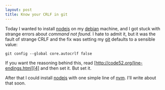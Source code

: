 ```yaml
---
layout: post
title: Know your CRLF in git
---
```

Today I wanted to install [nodejs][0] on my [debian][1] machine, and I got stuck with strange errors about *command not found*. I hate to admit it, but it was the fault of strange CRLF and the fix was setting my [git][2] defaults to a sensible value:

    git config --global core.autocrlf false

If you want the reasoning behind this, read [http://code52.org/line-endings.html][4] and then set it. But set it.

After that I could install [nodejs][0] with one simple line of [nvm][3]. I'll write about that soon.

[0]: http://nodejs.org/
[1]: http://debian.org/
[2]: http://git-scm.org/
[3]: https://github.com/creationix/nvm#readme
[4]: http://code52.org/line-endings.html

